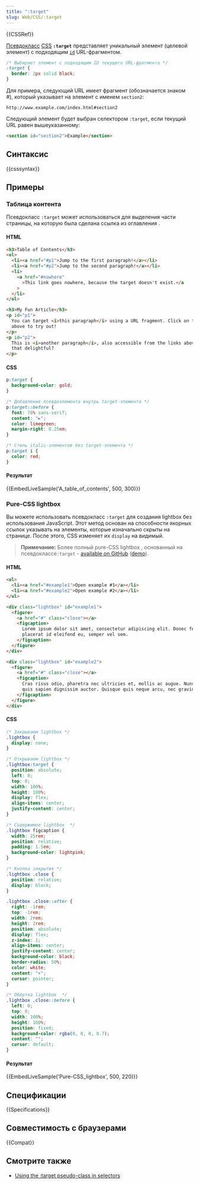 ```yaml
---
title: ":target"
slug: Web/CSS/:target
---
```


{{CSSRef}}

[Псевдокласс](/ru/docs/Web/CSS/Pseudo-classes) [CSS](/ru/docs/Web/CSS) **`:target`** представляет уникальный элемент (целевой элемент) с подходящим [`id`](/ru/docs/Web/HTML/Global_attributes#id) URL-фрагментом.

```css
/* Выбирает элемент с подходящим ID текущего URL-фрагмента */
:target {
  border: 2px solid black;
}
```

Для примера, следующий URL имеет фрагмент (обозначается знаком _#_), который указывает на элемент с именем `section2`:

```
http://www.example.com/index.html#section2
```

Следующий элемент будет выбран селектором `:target`, если текущий URL равен вышеуказанному:

```html
<section id="section2">Example</section>
```

## Синтаксис

{{csssyntax}}

## Примеры

### Таблица контента

Псевдокласс `:target` может использоваться для выделения части страницы, на которую была сделана ссылка из оглавления .

#### HTML

```html
<h3>Table of Contents</h3>
<ol>
  <li><a href="#p1">Jump to the first paragraph!</a></li>
  <li><a href="#p2">Jump to the second paragraph!</a></li>
  <li>
    <a href="#nowhere"
      >This link goes nowhere, because the target doesn't exist.</a
    >
  </li>
</ol>

<h3>My Fun Article</h3>
<p id="p1">
  You can target <i>this paragraph</i> using a URL fragment. Click on the link
  above to try out!
</p>
<p id="p2">
  This is <i>another paragraph</i>, also accessible from the links above. Isn't
  that delightful?
</p>
```

#### CSS

```css
p:target {
  background-color: gold;
}

/* Добавление псевдоэлемента внутрь target-элемента */
p:target::before {
  font: 70% sans-serif;
  content: "►";
  color: limegreen;
  margin-right: 0.25em;
}

/* Стиль italic-элементов без target-элемента */
p:target i {
  color: red;
}
```

#### Результат

{{EmbedLiveSample('A_table_of_contents', 500, 300)}}

### Pure-CSS lightbox

Вы можете использовать псевдокласс `:target` для создания lightbox без использования JavaScript. Этот метод основан на способности якорных ссылок указывать на элементы, которые изначально скрыты на странице. После этого, CSS изменяет их `display` на видимый.

> **Примечание:** Более полный pure-CSS lightbox , основанный на псевдоклассе`:target` - [available on GitHub](https://github.com/madmurphy/takefive.css/) ([demo](https://madmurphy.github.io/takefive.css/)).

#### HTML

```html
<ul>
  <li><a href="#example1">Open example #1</a></li>
  <li><a href="#example2">Open example #2</a></li>
</ul>

<div class="lightbox" id="example1">
  <figure>
    <a href="#" class="close"></a>
    <figcaption>
      Lorem ipsum dolor sit amet, consectetur adipiscing elit. Donec felis enim,
      placerat id eleifend eu, semper vel sem.
    </figcaption>
  </figure>
</div>

<div class="lightbox" id="example2">
  <figure>
    <a href="#" class="close"></a>
    <figcaption>
      Cras risus odio, pharetra nec ultricies et, mollis ac augue. Nunc et diam
      quis sapien dignissim auctor. Quisque quis neque arcu, nec gravida magna.
    </figcaption>
  </figure>
</div>
```

#### CSS

```css
/* Закрываем lightbox */
.lightbox {
  display: none;
}

/* Открываем lightbox */
.lightbox:target {
  position: absolute;
  left: 0;
  top: 0;
  width: 100%;
  height: 100%;
  display: flex;
  align-items: center;
  justify-content: center;
}

/* Содержимое lightbox  */
.lightbox figcaption {
  width: 25rem;
  position: relative;
  padding: 1.5em;
  background-color: lightpink;
}

/* Кнопка закрытия */
.lightbox .close {
  position: relative;
  display: block;
}

.lightbox .close::after {
  right: -1rem;
  top: -1rem;
  width: 2rem;
  height: 2rem;
  position: absolute;
  display: flex;
  z-index: 1;
  align-items: center;
  justify-content: center;
  background-color: black;
  border-radius: 50%;
  color: white;
  content: "×";
  cursor: pointer;
}

/* Обёртка lightbox  */
.lightbox .close::before {
  left: 0;
  top: 0;
  width: 100%;
  height: 100%;
  position: fixed;
  background-color: rgba(0, 0, 0, 0.7);
  content: "";
  cursor: default;
}
```

#### Результат

{{EmbedLiveSample('Pure-CSS_lightbox', 500, 220)}}

## Спецификации

{{Specifications}}

## Совместимость с браузерами

{{Compat}}

## Смотрите также

- [Using the :target pseudo-class in selectors](/ru/docs/Web/CSS/CSS_Selectors/Using_the_%3Atarget_pseudo-class_in_selectors)
